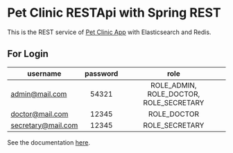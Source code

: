 # Pet Clinic RESTApi with Spring REST

 This is the REST service of [Pet Clinic App](https://github.com/oguzkaansari/Pet_Clinic_App) with Elasticsearch and Redis.
 
 ## For Login

| username | password | role |
| ------------- |:-------------:|:-------------:|
| admin@mail.com | 54321 | ROLE_ADMIN, ROLE_DOCTOR, ROLE_SECRETARY|
| doctor@mail.com | 12345 | ROLE_DOCTOR |
| secretary@mail.com | 12345 | ROLE_SECRETARY |

 
 See the documentation [here](https://github.com/oguzkaansari/Pet_Clinic_Rest/blob/main/Api_Documentation.pdf).

